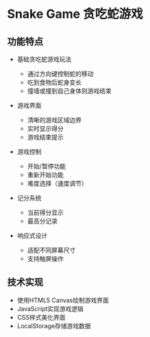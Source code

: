 # Snake Game 贪吃蛇游戏

## 功能特点

- 基础贪吃蛇游戏玩法
  - 通过方向键控制蛇的移动
  - 吃到食物后蛇身变长
  - 撞墙或撞到自己身体则游戏结束
  
- 游戏界面
  - 清晰的游戏区域边界
  - 实时显示得分
  - 游戏结束提示
  
- 游戏控制
  - 开始/暂停功能
  - 重新开始功能
  - 难度选择（速度调节）
  
- 记分系统
  - 当前得分显示
  - 最高分记录
  
- 响应式设计
  - 适配不同屏幕尺寸
  - 支持触屏操作

## 技术实现

- 使用HTML5 Canvas绘制游戏界面
- JavaScript实现游戏逻辑
- CSS样式美化界面
- LocalStorage存储游戏数据


